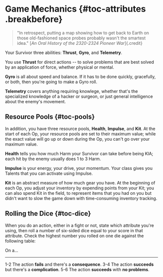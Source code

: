 # Game Mechanics {#toc-attributes .breakbefore}

> "In retrospect, putting a map showing how to get back to Earth on those 
> old-fashioned space probes probably wasn't the smartest idea."
> [*An Oral History of the 2320-2324 Pioneer War*]{.credit}

Your Survivor three abilities: **Thrust**, **Gyro**, and **Telemetry**.

You use **Thrust** for direct actions -- to solve problems that are
best solved by an application of force, whether physical or mental.

**Gyro** is all about speed and balance. If it has to be done quickly,
gracefully, or both, then you're going to make a Gyro roll.

**Telemetry** covers anything requiring knowlege, whether that's the
specialized knowledge of a hacker or surgeon, or just general
intelligence about the enemy's movement.

## Resource Pools {#toc-pools}

In addition, you have three resource pools, **Health**, **Impulse**,
and **Kit**. At the start of each Op, your resource pools are set
to their maximum value; while the exact value will go up or down
during the Op, you can't go over your maximum value.

**Health** tells you how much Harm your Survivor can take before being 
KIA; each hit by the enemy usually does 1 to 3 Harm.

**Impulse** is your energy, your drive, your momentum. Your class gives
you Talents that you can activate using Impulse.

**Kit** is an abstract measure of how much gear you have.  At the
beginning of each Op, you adjust your inventory by expending points from
your Kit; you can also spend Kit in the field, to represent 
items that you had on you but didn't want to slow the game down with 
time-consuming inventory tracking.

## Rolling the Dice {#toc-dice}

When you do an action, either in a fight or not, state which 
attribute you're using, then roll a number of six-sided dice equal to 
your score in that attribute. Check the highest number you rolled on 
one die against the following table:

 On a...  
--------- ---                                                       
  1-2     The action **fails** and there's a **consequence**.
  3-4     The action **succeeds** but there's a **complication**.
  5-6     The action **succeeds** with **no problems**.

